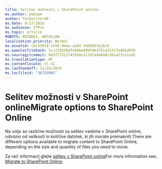 ```yaml
---
title: Selitev možnosti v SharePoint online
ms.author: pebaum
author: Techwriter40
ms.date: 9/17/2018
ms.audience: ITPro
ms.topic: article
ROBOTS: NOINDEX, NOFOLLOW
localization_priority: Normal
ms.assetid: c8c339c9-2e50-4daa-aa91-3eb5053e2bc6
ms.openlocfilehash: 5cc179539dfa99be699fdb17b1a21317e482d978
ms.sourcegitcommit: b43f77221f47b50c41197a448a9c26c423ce1ad5
ms.translationtype: MT
ms.contentlocale: sl-SI
ms.lasthandoff: 11/15/2019
ms.locfileid: "36753992"
---
```

# <a name="migrate-options-to-sharepoint-online"></a><span data-ttu-id="3528e-102">Selitev možnosti v SharePoint online</span><span class="sxs-lookup"><span data-stu-id="3528e-102">Migrate options to SharePoint Online</span></span>

<span data-ttu-id="3528e-103">Na voljo so različne možnosti za selitev vsebine v SharePoint online, odvisno od velikosti in količine datotek, ki jih morate premakniti.</span><span class="sxs-lookup"><span data-stu-id="3528e-103">There are different options available to migrate content to SharePoint Online, depending on the size and quantity of files you need to move.</span></span>
  
<span data-ttu-id="3528e-104">Za več informacij glejte [selitev v SharePoint online](https://go.microsoft.com/fwlink/?linkid-2022029)</span><span class="sxs-lookup"><span data-stu-id="3528e-104">For more information see, [Migrate to SharePoint Online](https://go.microsoft.com/fwlink/?linkid-2022029)</span></span>
  

